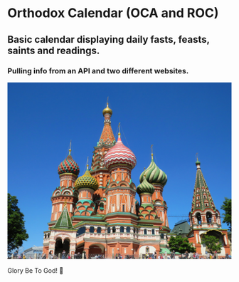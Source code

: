 # Orthodox Calendar (OCA and ROC)

## Basic calendar displaying daily fasts, feasts, saints and readings.

### Pulling info from an API and two different websites.

![MVC](./orthodox-church.jpg)

Glory Be To God! 🙏
